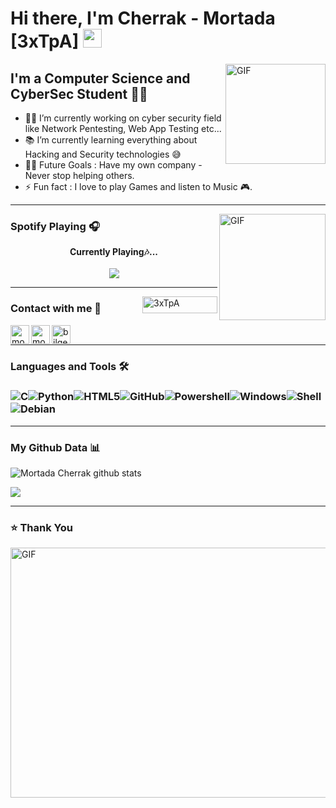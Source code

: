 # Hi there, I'm Cherrak - Mortada [3xTpA] <img width="30px" src="https://media.tenor.com/images/3b388fe03da271d2674faf85eb7c3fcd/tenor.gif" />

<img align="right" alt="GIF" height="160px" src="https://media.giphy.com/media/du3J3cXyzhj75IOgvA/giphy.gif" />

## I'm a Computer Science and CyberSec Student  🐱‍💻

- 👨‍💻 I’m currently working on cyber security field like Network Pentesting, Web App Testing etc...
- 📚 I’m currently learning everything about Hacking and Security technologies 😅
- 💪🏼 Future Goals : Have my own company - Never stop helping others.
- ⚡ Fun fact : I love to play Games and listen to Music 🎮.

---

<img align="right" alt="GIF" height="170px" src="https://media.giphy.com/media/J5B1Y8QZnzXXbLQIBu/giphy.gif" />

### Spotify Playing 🎧

<p align="center"> 
  <b>Currently Playing🎶...</b><br><br>
  <img src="https://novatorem.lostgirljourney.vercel.app/api/spotify" href="https://open.spotify.com/user/n0hoht5mougelvmzi1g5f7a3w"/>
</p>
<hr>
<!-- can't stop myself from editing🤷... -->



<img align="right" src=" https://komarev.com/ghpvc/?username=3xTpA&color=blueviolet&style=plastic" alt="3xTpA" width="120" height="27" />

### Contact with me 📝

   <a href="https://www.linkedin.com/in/mortada-cherrak">
   <img align="left" alt="mortada-cherrak | LinkedIn" height="30px" src="https://www.flaticon.com/svg/static/icons/svg/725/725337.svg"/></a>
   <a href="https://www.instagram.com/mortadacherrak">
   <img align="left" alt="mortadacherrak | Instagram" height="30px" src="https://image.flaticon.com/icons/svg/725/725278.svg" /></a>
   <a href="https://twitter.com/mortada_cherrak">
   <img align="left" alt="bilgehangecici | Twitter" height="30px" src="https://www.flaticon.com/svg/static/icons/svg/1383/1383265.svg" /></a>

<br />

---

### Languages and Tools 🛠 

### ![C](http://img.shields.io/badge/-C-A8B9CC?style=flat-square&logo=c&logoColor=ffffff)![Python](http://img.shields.io/badge/-Python-3776AB?style=flat-square&logo=python&logoColor=ffffff)![HTML5](https://img.shields.io/badge/-HTML5-%23E44D27?style=flat-square&logo=html5&logoColor=ffffff)![GitHub](https://img.shields.io/badge/-GitHub-181717?style=flat-square&logo=github)![Powershell](http://img.shields.io/badge/-Powershell-5391FE?style=flat-square&logo=powershell&logoColor=ffffff)![Windows](http://img.shields.io/badge/-Windows-0078D6?style=flat-square&logo=windows&logoColor=ffffff)![Shell](http://img.shields.io/badge/-Bash-343d52?style=flat-square&logo=Shell)![Debian](http://img.shields.io/badge/-Debian-8B0000?style=flat-square&logo=Debian)

------

###     My Github Data  📊

![Mortada Cherrak github stats](https://github-readme-stats.vercel.app/api?username=3xTpA&count_private=true&show_icons=true&theme=radical)

<img align="center" src="https://github-readme-stats.vercel.app/api/top-langs/?username=3xTpA&layout=compact&theme=gotham" />

---

### ⭐ Thank You 

<img align="center" alt="GIF" height="400" width="600" src="https://i.pinimg.com/originals/8b/35/fe/8b35fef55fba1a201c9c7a11d3ec3d64.gif" />



